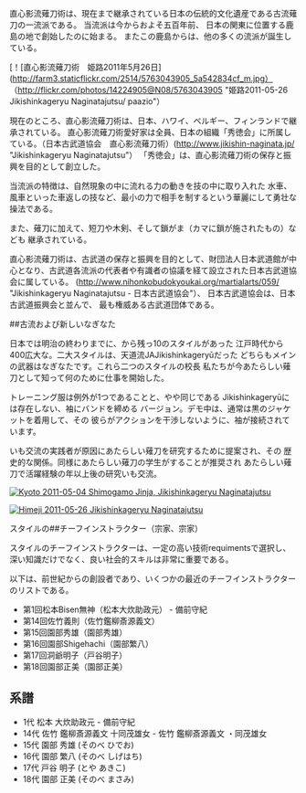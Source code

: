 直心影流薙刀術は、現在まで継承されている日本の伝統的文化遺産である古流薙刀の一流派である。
当流派は今からおよそ五百年前、
日本の関東に位置する鹿島の地で創始したのに始まる。
またこの鹿島からは、他の多くの流派が誕生している。

[！[直心影流薙刀術　姫路2011年5月26日](http://farm3.staticflickr.com/2514/5763043905_5a542834cf_m.jpg）
（http://flickr.com/photos/14224905@N08/5763043905 "姫路2011-05-26 Jikishinkageryu Naginatajutsu/ paazio"）

現在のところ、直心影流薙刀術は、日本、ハワイ、ベルギー、フィンランドで継承されている。
直心影流薙刀術愛好家は全員、日本の組織「秀徳会」に所属している。（日本古武道協会　直心影流薙刀術）(http://www.jikishin-naginata.jp/ "Jikishinkageryu Naginatajutsu"）
「秀徳会」は、直心影流薙刀術の保存と振興を目的として創立した。

当流派の特徴は、自然現象の中に流れる力の動きを技の中に取り入れた
水車、風車といった車返しの技など、最小の力で相手を制するという華麗にして勇壮な操法である。

また、薙刀に加えて、短刀や木剣、そして鎖がま（カマに鎖が施されたもの）なども
継承されている。

直心影流薙刀術は、古武道の保存と振興を目的として、財団法人日本武道館が中心となり、古武道各流派の代表者や有識者の協議を経て設立された日本古武道協会に属している。
(http://www.nihonkobudokyoukai.org/martialarts/059/ "Jikishinkageryu Naginatajutsu - 日本古武道協会"）、
日本古武道協会は、日本古武道振興会と並んで、
最も権威ある古武道団体である。


##古流および新しいなぎなた

日本では明治の終わりまでに、から残っ10のスタイルがあった
江戸時代から400広大な。二大スタイルは、天道流JAJikishinkageryūだった
どちらもメインの武器はなぎなたです。これら二つのスタイルの校長
私たちが今あたらしい薙刀として知って何のために仕事を開始した。

トレーニング服は例外が1つであることと、やや同じである
Jikishinkageryūには存在しない、袖にバンドを締める
バージョン。デモ中は、通常は黒のジャケットを着用して、その
彼らがアクションを干渉しないように、袖が接続されています。

いも交流の実践者が原因にあたらしい薙刀を研究するために提案され、その
歴史的な関係。同様にあたらしい薙刀の学生がすることが推奨され
あたらしい薙刀で活躍経験の年以上後の研究いも交流。


[![Kyoto 2011-05-04 Shimogamo Jinja, Jikishinkageryu
Naginatajutsu](http://farm6.staticflickr.com/5185/5763043699_fcda29747e_m.jpg)
](http://flickr.com/photos/14224905@N08/5763043699 "Kyoto 2011-05-04 Shimogamo Jinja, Jikishinkageryu Naginatajutsu / paazio")

[![Himeji 2011-05-26 Jikishinkageryu
Naginatajutsu](http://farm3.staticflickr.com/2514/5763043905_5a542834cf_m.jpg)
](http://flickr.com/photos/14224905@N08/5763043905 "Himeji 2011-05-26 Jikishinkageryu Naginatajutsu / paazio")

スタイルの##チーフインストラクター（宗家、宗家）

スタイルのチーフインストラクターは、一定の高い技術requimentsで選択し、
深い知識だけでなく、良い社会的スキルは非常に重要である。

以下は、前世紀からの創設者であり、いくつかの最近のチーフインストラクターのリストである。

- 第1回松本Bisen無神（松本大炊助政元） - 備前守紀
- 第14回佐竹義則（佐竹鑑柳斎源義文）
- 第15回園部秀雄（園部秀雄）
- 第16回園部Shigehachi（園部繁八）
- 第17回洞爺明子（戸谷明子）
- 第18回園部正美（園部正美）



## 系譜

-   1代 松本 大炊助政元 - 備前守紀
-   14代 佐竹 鑑柳斎源義文 十同茂雄女 - 佐竹 鑑柳斎源義文 ・同茂雄女
-   15代 園部 秀雄 (そのべ ひでお)
-   16代 園部 繁八 (そのべ しげはち)
-   17代 戸谷 明子 (とや あきこ)
-   18代 園部 正美 (そのべ まさみ)
